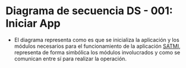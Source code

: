 # Diagrama de secuencia DS - 001: Iniciar App
- El diagrama representa como es que se inicializa la aplicación y los módulos necesarios para el funcionamiento de la aplicación [SATMI](/Diseño/1.%20Propósito/Propósito.md), representa de forma simbólica los módulos involucrados y como se comunican entre sí para realizar la operación.
